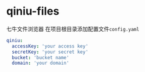 # qiniu-files
七牛文件浏览器
在项目根目录添加配置文件`config.yaml`
```yaml
qiniu:
  accessKey: 'your access key'
  secretKey: 'your secret key'
  bucket: 'bucket name'
  domain: 'your domain'
```

